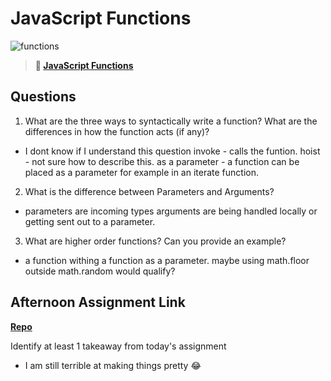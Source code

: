 # JavaScript Functions

![functions](https://bcw.blob.core.windows.net/public/img/function-anatomy.jpg)

> **📖 [JavaScript Functions](https://codeworksacademy.com/fs-student-guide/resources/wk2/02-Functions)**

## Questions

1. What are the three ways to syntactically write a function? What are the differences in how the function acts (if any)?
  - I dont know if I understand this question invoke - calls the funtion. hoist - not sure how to describe this. as a parameter - a function can be placed as a parameter for example in an iterate function. 
2. What is the difference between Parameters and Arguments?
  - parameters are incoming types arguments are being handled locally or getting sent out to a parameter.

3. What are higher order functions? Can you provide an example?
  - a function withing a function as a parameter. maybe using math.floor outside math.random would qualify?

## Afternoon Assignment Link

**[Repo](https://github.com/wstippetts/warehouse-manager.git)**

Identify at least 1 takeaway from today's assignment
 - I am still terrible at making things pretty 😂
